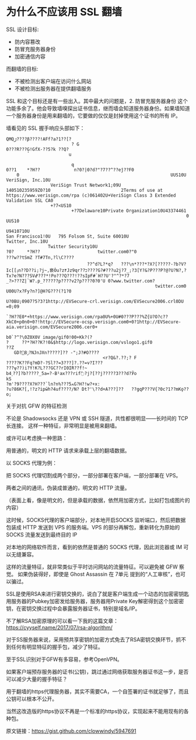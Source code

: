 # 为什么不应该用 SSL 翻墙 #

SSL 设计目标:

- 防内容篡改
- 防冒充服务器身份
- 加密通信内容

而翻墙的目标:

- 不被检测出客户端在访问什么网站
- 不被检测出服务器在提供翻墙服务

SSL 和这个目标还是有一些出入。其中最大的问题是，2. 防冒充服务器身份 这个功能多余了。他会导致墙嗅探出证书信息，继而墙会知道服务器身份。如果墙知道一个服务器身份是用来翻墙的，它要做的仅仅是封掉使用这个证书的所有 IP。

墙看见的 SSL 握手响应头部如下：

```
QMQڑ????β????!AFf?a?1??[?
                         ? G
0???R???̙G!GfX-??5?k ??Q?
                        u

                         q
0??1    *?H??             n?0?|0?d?"?7??^??eĵ??F0
    0                                                          UUS10U
VeriSign, Inc.10U
                 VeriSign Trust Network1;09U
140510235959Z0?10                           2Terms of use at https://www.verisign.com/rpa (c)061402U+VeriSign Class 3 Extended Validation SSL CA0
                 +?7<US10
                         +?7Delaware10Private Organization10U43374461
                                                                     0    UUS10
                                                                             U9410710U
San Francisco1!0U	795 Folsom St, Suite 60010U
Twitter, Inc.10U
                Twitter Security10U
?0?     *?H??                      twitter.com0?"0
???w??tSmZ	?T#7Tn,?l\C????
                               ??^d?L?*q?	???\n*???*?X?[?????-?b?V?Ic[[ݙn??D??i;?j~,亵Ȯu?z۴Jz9qr??כ????G?#???u2j?7_;?3[Y?&?P???P?@?U?N?,?Tx?e?N???SVߝ???*!Po???Q???!??sIpҒ#`H??U'?"^?*?7
_?>???Z|`W?.p_??????p????v2?p????0?0'U 0?www.twitter.com?
                                                         twitter.com0	U00U?x?Fy?n?]@H?G???(?1?0
                                                                                                 U?0BU;0907?5?3?1http://EVSecure-crl.verisign.com/EVSecure2006.crl0DU =0;09
                                                                                                                                                                           `?H??E0*+https://www.verisign.com/rpa0U%+0U#0???P???%Z{U?O?c??XkC0+p0n0+0?!http://EVSecure-ocsp.verisign.com0+0?1http://EVSecure-aia.verisign.com/EVSecure2006.cer0+
                                                                                                                                                          b0`?^?\0Z0X0V	image/gif0!00+Kk?(?
?     ??*?H??K?!0&$http://logo.verisign.com/vslogo1.gif0
??Z
   GD?𥛄8ݫ?NJnJXn?????]?? -";J?#O????
                                     <r?Q&?.??;? F
?????K??Fq?mD?-?Sl??=3???]?.??=v?I???
???ѱ??)i?Y!K?L???GC??rI0IR??f!~
b4˼??]?b?????_5a=?-B¹ax???rif߰?j?[??j?????3???d?Ўo
kS
?m'?9????X?H???`ln?n%???ߍ5G?H?!w?+x:
?u?86K?[,!?z?ipŵh?4uf????/N? Dt?'\??d+A???]??	??gqP???V{?0c?1??mKǫ??o;
```

关于对抗 GFW 的特征检测

不论是 Shadowsocks 还是 VPN 或 SSH 隧道，共性都很明显——长时间的 TCP 长连接。
这样一种特征，非常明显是被用来翻墙。

或许可以考虑换一种思路：

用普通的，明文的 HTTP 请求来承载上层的翻墙数据。

以 SOCKS 代理为例：

把 SOCKS 代理切割成两个部分，一部分部署在客户端，一部分部署在 VPS。

两者之间的通讯，伪装成普通的，明文的 HTTP 流量。

（表面上看，像是明文的，但是承载的数据，依然用加密方式，比如打包成图片的内容）

这时候，SOCKS代理的客户端部分，对本地开启SOCKS 监听端口，然后把数据包装成 HTTP 发送到 VPS 的服务端。VPS 的部分再解包，重新转化为原始的 SOCKS 流量发送到最终目的 IP

对本地的网络软件而言，看到的依然是普通的 SOCKS 代理，因此浏览器或 IM 可以无缝兼容。

这样的流量特征，就非常类似于平时访问网站的流量特征。可以避免被 GFW 察觉。
如果伪装得好，即使是 Ghost Assassin 在 7单元 提到的“人工审核”，也可以骗过。


SSL是使用RSA来进行密钥交换的，说白了就是客户端生成一个动态的加密密钥匙用服务器的Pubkey加密发给服务器，服务器用Private Key解密得到这个加密密钥，在密钥交换过程中会暴露服务器证书，特别是域名/IP。

不了解RSA加密原理的可以看一下我的这篇文章：
https://cyyself.name/2017/07/rsa-algorithm/

对于SS服务器来说，采用预共享密钥的加密方式免去了RSA密钥交换环节，抓不到任何有明显特征的握手包，减少了特征。

至于SSL识别对于GFW有多容易，参考OpenVPN。

如果客户端预存服务器的证书(公钥)，跳过通过网络获取服务器证书这一步，是否可以减少大量的握手特征？

用于翻墙的https代理服务器，其实不需要CA，一个自签署的证书就足够了，而且公钥可以根本不公开。

当然这改造版的https协议不再是一个标准的https协议，实现起来不能用现有的各种包。

原文链接：https://gist.github.com/clowwindy/5947691
